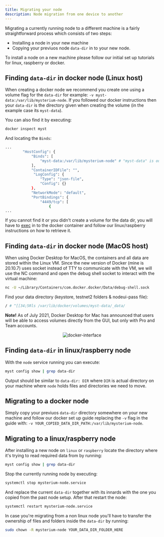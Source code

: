 ```yaml
---
title: Migrating your node
description: Node migration from one device to another
---
```


Migrating a currently running node to a different machine is a fairly straightforward process which consists of two steps:
* Installing a node in your new machine
* Copying your previuos node `data-dir` in to your new node.

To install a node on a new machine please follow our initial set up tutorials for linux, raspberry or docker.

## Finding `data-dir` in docker node (Linux host)

When creating a docker node we recommend you create one using a volume flag for the `data-dir` for example: `-v myst-data:/var/lib/mysterium-node`.
If you followed our docker instructions then your `data-dir` is the directory given when creating the volume (in the example case its `myst-data`).

You can also find it by executing:
```bash
docker inspect myst
```

And locating the `Binds`:
```bash
...
        "HostConfig": {
            "Binds": [
                "myst-data:/var/lib/mysterium-node" # "myst-data" is our data-dir
            ],
            "ContainerIDFile": "",
             "LogConfig": {
                "Type": "json-file",
                "Config": {}
            },
            "NetworkMode": "default",
            "PortBindings": {
                "4449/tcp": [
                    {
...
```

If you cannot find it or you didn't create a volume for the data dir, you will have to [exec](https://docs.docker.com/engine/reference/commandline/exec/) in to the
docker container and follow our linux/raspberry instructions on how to retrieve it.

## Finding `data-dir` in docker node (MacOS host)

When using Docker Desktop for MacOS, the containers and all data are stored within the Linux VM. Since the new version of Docker (mine is 20.10.7) uses socket instead of TTY to communicate with the VM, we will use the NC command and open the debug shell socket to interact with the virtual machine:

```bash
nc -U ~/Library/Containers/com.docker.docker/Data/debug-shell.sock
```

Find your data directory (keystore, testnet2 folders & nodeui-pass file):

```bash
/ # ^[[34;5Rls /var/lib/docker/volumes/myst-data/_data/
```

**Note!** As of July 2021, Docker Desktop for Mac has announced that users will be able to access volumes directly from the GUI, but only with Pro and Team accounts.

<div style="text-align:center">
  <img src="https://i.ibb.co/kcs2GRZ/docker.png" alt="docker-interface" border="0">
</div>

## Finding `data-dir` in linux/raspberry node 

With the `node` service running you can execute:
```bash
myst config show | grep data-dir
```

Output should be similar to `data-dir: DIR` where `DIR` is actual directory on your machine where `node` holds files and directories we need to move.

## Migrating to a docker node 

Simply copy your previuos `data-dir` directory somewhere on your new machine and follow our docker set up guide replacing the `-v` flag in the guide with: `-v YOUR_COPIED_DATA_DIR_PATH:/var/lib/mysterium-node`.

## Migrating to a linux/raspberry node 

After installing a new node on `linux` or `raspberry` locate the directory where
it's trying to read required data from by running:
```bash
myst config show | grep data-dir
```

Stop the currently running node by executing:
```bash
systemctl stop mysterium-node.service 
```

And replace the current `data-dir` together with its innards with the one you copied from the past node setup. After that restart the node:
```bash
systemctl restart mysterium-node.service 
```

In case you're migrating from a non linux node you'll have to transfer the ownership of files and folders inside the `data-dir` by running:
```bash
sudo chown -R mysterium-node YOUR_DATA_DIR_FOLDER_HERE 
```

